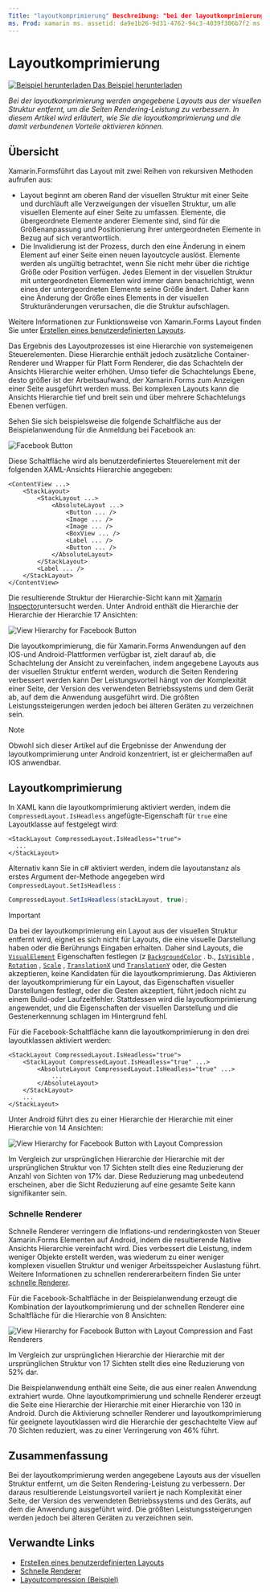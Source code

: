 ```yaml
---
Title: "layoutkomprimierung" Beschreibung: "bei der layoutkomprimierung werden angegebene Layouts aus der visuellen Struktur entfernt, um die Seiten Rendering-Leistung zu verbessern. In diesem Artikel wird erläutert, wie Sie die layoutkomprimierung und die damit verbundenen Vorteile aktivieren können.
ms. Prod: xamarin ms. assetid: da9e1b26-9d31-4762-94c3-4039f306b7f2 ms. Technology: xamarin-Forms Author: davidbritch ms. Author: dabritch ms. Date: 12/13/2017 NO-LOC: [ Xamarin.Forms , Xamarin.Essentials ]
---
```


# <a name="layout-compression"></a>Layoutkomprimierung

[![Beispiel herunterladen](~/media/shared/download.png) Das Beispiel herunterladen](https://docs.microsoft.com/samples/xamarin/xamarin-forms-samples/userinterface-layoutcompression)

_Bei der layoutkomprimierung werden angegebene Layouts aus der visuellen Struktur entfernt, um die Seiten Rendering-Leistung zu verbessern. In diesem Artikel wird erläutert, wie Sie die layoutkomprimierung und die damit verbundenen Vorteile aktivieren können._

## <a name="overview"></a>Übersicht

Xamarin.Formsführt das Layout mit zwei Reihen von rekursiven Methoden aufrufen aus:

- Layout beginnt am oberen Rand der visuellen Struktur mit einer Seite und durchläuft alle Verzweigungen der visuellen Struktur, um alle visuellen Elemente auf einer Seite zu umfassen. Elemente, die übergeordnete Elemente anderer Elemente sind, sind für die Größenanpassung und Positionierung ihrer untergeordneten Elemente in Bezug auf sich verantwortlich.
- Die Invalidierung ist der Prozess, durch den eine Änderung in einem Element auf einer Seite einen neuen layoutcycle auslöst. Elemente werden als ungültig betrachtet, wenn Sie nicht mehr über die richtige Größe oder Position verfügen. Jedes Element in der visuellen Struktur mit untergeordneten Elementen wird immer dann benachrichtigt, wenn eines der untergeordneten Elemente seine Größe ändert. Daher kann eine Änderung der Größe eines Elements in der visuellen Strukturänderungen verursachen, die die Struktur aufschlagen.

Weitere Informationen zur Funktionsweise von Xamarin.Forms Layout finden Sie unter [Erstellen eines benutzerdefinierten Layouts](~/xamarin-forms/user-interface/layouts/custom.md).

Das Ergebnis des Layoutprozesses ist eine Hierarchie von systemeigenen Steuerelementen. Diese Hierarchie enthält jedoch zusätzliche Container-Renderer und Wrapper für Platt Form Renderer, die das Schachteln der Ansichts Hierarchie weiter erhöhen. Umso tiefer die Schachtelungs Ebene, desto größer ist der Arbeitsaufwand, der Xamarin.Forms zum Anzeigen einer Seite ausgeführt werden muss. Bei komplexen Layouts kann die Ansichts Hierarchie tief und breit sein und über mehrere Schachtelungs Ebenen verfügen.

Sehen Sie sich beispielsweise die folgende Schaltfläche aus der Beispielanwendung für die Anmeldung bei Facebook an:

![](layout-compression-images/facebook-button.png "Facebook Button")

Diese Schaltfläche wird als benutzerdefiniertes Steuerelement mit der folgenden XAML-Ansichts Hierarchie angegeben:

```xaml
<ContentView ...>
    <StackLayout>
        <StackLayout ...>
            <AbsoluteLayout ...>
                <Button ... />    
                <Image ... />
                <Image ... />
                <BoxView ... />
                <Label ... />
                <Button ... />
            </AbsoluteLayout>
        </StackLayout>
        <Label ... />
    </StackLayout>    
</ContentView>
```

Die resultierende Struktur der Hierarchie-Sicht kann mit [Xamarin Inspector](~/tools/inspector/index.md)untersucht werden. Unter Android enthält die Hierarchie der Hierarchie der Hierarchie 17 Ansichten:

![](layout-compression-images/no-compression.png "View Hierarchy for Facebook Button")

Die layoutkomprimierung, die für Xamarin.Forms Anwendungen auf den IOS-und Android-Plattformen verfügbar ist, zielt darauf ab, die Schachtelung der Ansicht zu vereinfachen, indem angegebene Layouts aus der visuellen Struktur entfernt werden, wodurch die Seiten Rendering verbessert werden kann Der Leistungsvorteil hängt von der Komplexität einer Seite, der Version des verwendeten Betriebssystems und dem Gerät ab, auf dem die Anwendung ausgeführt wird. Die größten Leistungssteigerungen werden jedoch bei älteren Geräten zu verzeichnen sein.

> [!NOTE]
> Obwohl sich dieser Artikel auf die Ergebnisse der Anwendung der layoutkomprimierung unter Android konzentriert, ist er gleichermaßen auf IOS anwendbar.

## <a name="layout-compression"></a>Layoutkomprimierung

In XAML kann die layoutkomprimierung aktiviert werden, indem die `CompressedLayout.IsHeadless` angefügte-Eigenschaft für `true` eine Layoutklasse auf festgelegt wird:

```xaml
<StackLayout CompressedLayout.IsHeadless="true">
  ...
</StackLayout>   
```

Alternativ kann Sie in c# aktiviert werden, indem die layoutanstanz als erstes Argument der-Methode angegeben wird `CompressedLayout.SetIsHeadless` :

```csharp
CompressedLayout.SetIsHeadless(stackLayout, true);
```

> [!IMPORTANT]
> Da bei der layoutkomprimierung ein Layout aus der visuellen Struktur entfernt wird, eignet es sich nicht für Layouts, die eine visuelle Darstellung haben oder die Berührungs Eingaben erhalten. Daher sind Layouts, die [`VisualElement`](xref:Xamarin.Forms.VisualElement) Eigenschaften festlegen (z [`BackgroundColor`](xref:Xamarin.Forms.VisualElement.BackgroundColor) . b., [`IsVisible`](xref:Xamarin.Forms.VisualElement.IsVisible) , [`Rotation`](xref:Xamarin.Forms.VisualElement.Rotation) , [`Scale`](xref:Xamarin.Forms.VisualElement.Scale) , [`TranslationX`](xref:Xamarin.Forms.VisualElement.TranslationX) und [`TranslationY`](xref:Xamarin.Forms.VisualElement.TranslationY) oder, die Gesten akzeptieren, keine Kandidaten für die layoutkomprimierung. Das Aktivieren der layoutkomprimierung für ein Layout, das Eigenschaften visueller Darstellungen festlegt, oder die Gesten akzeptiert, führt jedoch nicht zu einem Build-oder Laufzeitfehler. Stattdessen wird die layoutkomprimierung angewendet, und die Eigenschaften der visuellen Darstellung und die Gestenerkennung schlagen im Hintergrund fehl.

Für die Facebook-Schaltfläche kann die layoutkomprimierung in den drei layoutklassen aktiviert werden:

```xaml
<StackLayout CompressedLayout.IsHeadless="true">
    <StackLayout CompressedLayout.IsHeadless="true" ...>
        <AbsoluteLayout CompressedLayout.IsHeadless="true" ...>
            ...
        </AbsoluteLayout>
    </StackLayout>
    ...
</StackLayout>  
```

Unter Android führt dies zu einer Hierarchie der Hierarchie mit einer Hierarchie von 14 Ansichten:

![](layout-compression-images/layout-compression.png "View Hierarchy for Facebook Button with Layout Compression")

Im Vergleich zur ursprünglichen Hierarchie der Hierarchie mit der ursprünglichen Struktur von 17 Sichten stellt dies eine Reduzierung der Anzahl von Sichten von 17% dar. Diese Reduzierung mag unbedeutend erscheinen, aber die Sicht Reduzierung auf eine gesamte Seite kann signifikanter sein.

### <a name="fast-renderers"></a>Schnelle Renderer

Schnelle Renderer verringern die Inflations-und renderingkosten von Steuer Xamarin.Forms Elementen auf Android, indem die resultierende Native Ansichts Hierarchie vereinfacht wird. Dies verbessert die Leistung, indem weniger Objekte erstellt werden, was wiederum zu einer weniger komplexen visuellen Struktur und weniger Arbeitsspeicher Auslastung führt. Weitere Informationen zu schnellen rendererarbeitern finden Sie unter [schnelle Renderer](~/xamarin-forms/internals/fast-renderers.md).

Für die Facebook-Schaltfläche in der Beispielanwendung erzeugt die Kombination der layoutkomprimierung und der schnellen Renderer eine Schaltfläche für die Hierarchie von 8 Ansichten:

![](layout-compression-images/layout-compression-with-fast-renderers.png "View Hierarchy for Facebook Button with Layout Compression and Fast Renderers")

Im Vergleich zur ursprünglichen Hierarchie der Hierarchie mit der ursprünglichen Struktur von 17 Sichten stellt dies eine Reduzierung von 52% dar.

Die Beispielanwendung enthält eine Seite, die aus einer realen Anwendung extrahiert wurde. Ohne layoutkomprimierung und schnelle Renderer erzeugt die Seite eine Hierarchie der Hierarchie mit einer Hierarchie von 130 in Android. Durch die Aktivierung schneller Renderer und layoutkomprimierung für geeignete layoutklassen wird die Hierarchie der geschachtelte View auf 70 Sichten reduziert, was zu einer Verringerung von 46% führt.

## <a name="summary"></a>Zusammenfassung

Bei der layoutkomprimierung werden angegebene Layouts aus der visuellen Struktur entfernt, um die Seiten Rendering-Leistung zu verbessern. Der daraus resultierende Leistungsvorteil variiert je nach Komplexität einer Seite, der Version des verwendeten Betriebssystems und des Geräts, auf dem die Anwendung ausgeführt wird. Die größten Leistungssteigerungen werden jedoch bei älteren Geräten zu verzeichnen sein.

## <a name="related-links"></a>Verwandte Links

- [Erstellen eines benutzerdefinierten Layouts](~/xamarin-forms/user-interface/layouts/custom.md)
- [Schnelle Renderer](~/xamarin-forms/internals/fast-renderers.md)
- [Layoutcompression (Beispiel)](https://docs.microsoft.com/samples/xamarin/xamarin-forms-samples/userinterface-layoutcompression)
